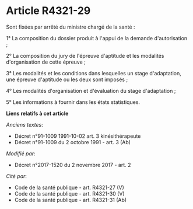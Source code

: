 # Article R4321-29

Sont fixées par arrêté du ministre chargé de la santé :

1° La composition du dossier produit à l'appui de la demande d'autorisation ;

2° La composition du jury de l'épreuve d'aptitude et les modalités d'organisation de cette épreuve ;

3° Les modalités et les conditions dans lesquelles un stage d'adaptation, une épreuve d'aptitude ou les deux sont imposés ;

4° Les modalités d'organisation et d'évaluation du stage d'adaptation ;

5° Les informations à fournir dans les états statistiques.

**Liens relatifs à cet article**

_Anciens textes_:

  - Décret n°91-1009 1991-10-02 art. 3 kinésithérapeute
  - Décret n°91-1009 du 2 octobre 1991 - art. 3 (Ab)

_Modifié par_:

  - Décret n°2017-1520 du 2 novembre 2017 - art. 2

_Cité par_:

  - Code de la santé publique - art. R4321-27 (V)
  - Code de la santé publique - art. R4321-30 (V)
  - Code de la santé publique - art. R4321-31 (Ab)
